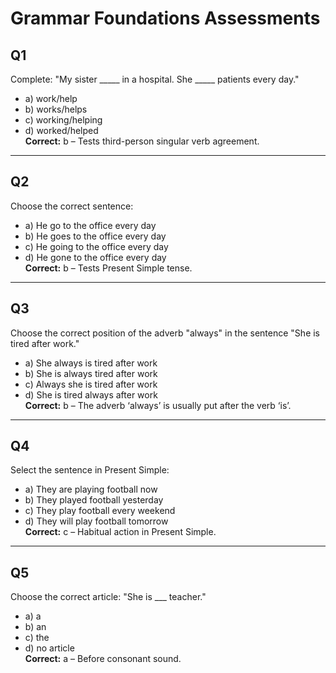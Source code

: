 # Grammar Foundations Assessments

## Q1
Complete: "My sister _____ in a hospital. She _____ patients every day."  
- a) work/help  
- b) works/helps  
- c) working/helping  
- d) worked/helped  
**Correct:** b – Tests third-person singular verb agreement.

---

## Q2
Choose the correct sentence:  
- a) He go to the office every day  
- b) He goes to the office every day  
- c) He going to the office every day  
- d) He gone to the office every day  
**Correct:** b – Tests Present Simple tense.

---

## Q3
Choose the correct position of the adverb "always" in the sentence "She is tired after work."  
- a) She always is tired after work  
- b) She is always tired after work  
- c) Always she is tired after work  
- d) She is tired always after work  
**Correct:** b – The adverb ‘always’ is usually put after the verb ‘is’.

---

## Q4
Select the sentence in Present Simple:  
- a) They are playing football now  
- b) They played football yesterday  
- c) They play football every weekend  
- d) They will play football tomorrow  
**Correct:** c – Habitual action in Present Simple.

---

## Q5
Choose the correct article: "She is ___ teacher."  
- a) a  
- b) an  
- c) the  
- d) no article  
**Correct:** a – Before consonant sound.
